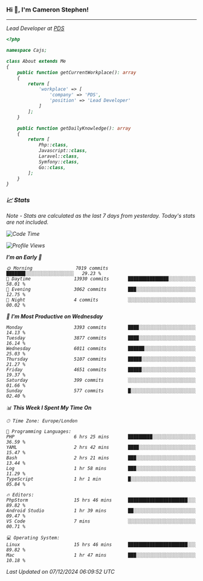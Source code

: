 ### Hi 👋, I'm Cameron Stephen!
<hr>
<p><em>Lead Developer at <a href="https://prindatasolutions.co.uk">PDS</a></p>


```php
<?php

namespace Cajs;

class About extends Me
{
    public function getCurrentWorkplace(): array
    {
        return [
            'workplace' => [
                'company' => 'PDS',
                'position' => 'Lead Developer'
            ]
        ];
    }

    public function getDailyKnowledge(): array
    {
        return [
            Php::class,
            Javascript::class,
            Laravel::class,
            Symfony::class,
            Go::class,
        ];
    }
}
```

### 📈 Stats
<p><em>Note - Stats are calculated as the last 7 days from yesterday. Today's stats are not included.</em></p>


<!--START_SECTION:waka-->
![Code Time](http://img.shields.io/badge/Code%20Time-4%2C115%20hrs%2032%20mins-blue)

![Profile Views](http://img.shields.io/badge/Profile%20Views-0-blue)

**I'm an Early 🐤** 

```text
🌞 Morning                7019 commits        ███████░░░░░░░░░░░░░░░░░░   29.23 % 
🌆 Daytime                13930 commits       ███████████████░░░░░░░░░░   58.01 % 
🌃 Evening                3062 commits        ███░░░░░░░░░░░░░░░░░░░░░░   12.75 % 
🌙 Night                  4 commits           ░░░░░░░░░░░░░░░░░░░░░░░░░   00.02 % 
```
📅 **I'm Most Productive on Wednesday** 

```text
Monday                   3393 commits        ████░░░░░░░░░░░░░░░░░░░░░   14.13 % 
Tuesday                  3877 commits        ████░░░░░░░░░░░░░░░░░░░░░   16.14 % 
Wednesday                6011 commits        ██████░░░░░░░░░░░░░░░░░░░   25.03 % 
Thursday                 5107 commits        █████░░░░░░░░░░░░░░░░░░░░   21.27 % 
Friday                   4651 commits        █████░░░░░░░░░░░░░░░░░░░░   19.37 % 
Saturday                 399 commits         ░░░░░░░░░░░░░░░░░░░░░░░░░   01.66 % 
Sunday                   577 commits         █░░░░░░░░░░░░░░░░░░░░░░░░   02.40 % 
```


📊 **This Week I Spent My Time On** 

```text
🕑︎ Time Zone: Europe/London

💬 Programming Languages: 
PHP                      6 hrs 25 mins       █████████░░░░░░░░░░░░░░░░   36.59 % 
YAML                     2 hrs 42 mins       ████░░░░░░░░░░░░░░░░░░░░░   15.47 % 
Bash                     2 hrs 21 mins       ███░░░░░░░░░░░░░░░░░░░░░░   13.44 % 
Log                      1 hr 58 mins        ███░░░░░░░░░░░░░░░░░░░░░░   11.29 % 
TypeScript               1 hr 1 min          █░░░░░░░░░░░░░░░░░░░░░░░░   05.84 % 

🔥 Editors: 
PhpStorm                 15 hrs 46 mins      ██████████████████████░░░   89.82 % 
Android Studio           1 hr 39 mins        ██░░░░░░░░░░░░░░░░░░░░░░░   09.47 % 
VS Code                  7 mins              ░░░░░░░░░░░░░░░░░░░░░░░░░   00.71 % 

💻 Operating System: 
Linux                    15 hrs 46 mins      ██████████████████████░░░   89.82 % 
Mac                      1 hr 47 mins        ███░░░░░░░░░░░░░░░░░░░░░░   10.18 % 
```


 Last Updated on 07/12/2024 06:09:52 UTC
<!--END_SECTION:waka-->
